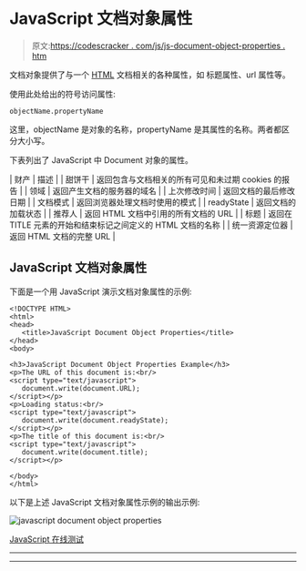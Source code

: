 # JavaScript 文档对象属性

> 原文:[https://codescracker . com/js/js-document-object-properties . htm](https://codescracker.com/js/js-document-object-properties.htm)

文档对象提供了与一个 [HTML](/html/index.htm) 文档相关的各种属性，如 标题属性、url 属性等。

使用此处给出的符号访问属性:

```
objectName.propertyName
```

这里，objectName 是对象的名称，propertyName 是其属性的名称。两者都区分大小写。

下表列出了 JavaScript 中 Document 对象的属性。

| 财产 | 描述 |
| 甜饼干 | 返回包含与文档相关的所有可见和未过期 cookies 的报告 |
| 领域 | 返回产生文档的服务器的域名 |
| 上次修改时间 | 返回文档的最后修改日期 |
| 文档模式 | 返回浏览器处理文档时使用的模式 |
| readyState | 返回文档的加载状态 |
| 推荐人 | 返回 HTML 文档中引用的所有文档的 URL |
| 标题 | 返回在 TITLE 元素的开始和结束标记之间定义的 HTML 文档的名称 |
| 统一资源定位器 | 返回 HTML 文档的完整 URL |

## JavaScript 文档对象属性

下面是一个用 JavaScript 演示文档对象属性的示例:

```
<!DOCTYPE HTML>
<html>
<head>
   <title>JavaScript Document Object Properties</title>
</head>
<body>

<h3>JavaScript Document Object Properties Example</h3>
<p>The URL of this document is:<br/>
<script type="text/javascript">
   document.write(document.URL);
</script></p>
<p>Loading status:<br/>
<script type="text/javascript">
   document.write(document.readyState);
</script></p>
<p>The title of this document is:<br/>
<script type="text/javascript">
   document.write(document.title);
</script></p>

</body>
</html>
```

以下是上述 JavaScript 文档对象属性示例的输出示例:

![javascript document object properties](../Images/610457f19e328672bf10d63e15a39c37.png)

[JavaScript 在线测试](/exam/showtest.php?subid=6)

* * *

* * *